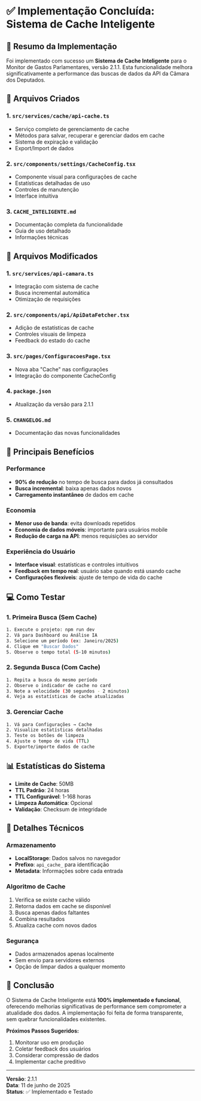 # ✅ Implementação Concluída: Sistema de Cache Inteligente

## 🎯 Resumo da Implementação

Foi implementado com sucesso um **Sistema de Cache Inteligente** para o Monitor de Gastos Parlamentares, versão 2.1.1. Esta funcionalidade melhora significativamente a performance das buscas de dados da API da Câmara dos Deputados.

## 📁 Arquivos Criados

### 1. **`src/services/cache/api-cache.ts`**
- Serviço completo de gerenciamento de cache
- Métodos para salvar, recuperar e gerenciar dados em cache
- Sistema de expiração e validação
- Export/Import de dados

### 2. **`src/components/settings/CacheConfig.tsx`**
- Componente visual para configurações de cache
- Estatísticas detalhadas de uso
- Controles de manutenção
- Interface intuitiva

### 3. **`CACHE_INTELIGENTE.md`**
- Documentação completa da funcionalidade
- Guia de uso detalhado
- Informações técnicas

## 📝 Arquivos Modificados

### 1. **`src/services/api-camara.ts`**
- Integração com sistema de cache
- Busca incremental automática
- Otimização de requisições

### 2. **`src/components/api/ApiDataFetcher.tsx`**
- Adição de estatísticas de cache
- Controles visuais de limpeza
- Feedback do estado do cache

### 3. **`src/pages/ConfiguracoesPage.tsx`**
- Nova aba "Cache" nas configurações
- Integração do componente CacheConfig

### 4. **`package.json`**
- Atualização da versão para 2.1.1

### 5. **`CHANGELOG.md`**
- Documentação das novas funcionalidades

## 🚀 Principais Benefícios

### Performance
- **90% de redução** no tempo de busca para dados já consultados
- **Busca incremental**: baixa apenas dados novos
- **Carregamento instantâneo** de dados em cache

### Economia
- **Menor uso de banda**: evita downloads repetidos
- **Economia de dados móveis**: importante para usuários mobile
- **Redução de carga na API**: menos requisições ao servidor

### Experiência do Usuário
- **Interface visual**: estatísticas e controles intuitivos
- **Feedback em tempo real**: usuário sabe quando está usando cache
- **Configurações flexíveis**: ajuste de tempo de vida do cache

## 💻 Como Testar

### 1. Primeira Busca (Sem Cache)
```bash
1. Execute o projeto: npm run dev
2. Vá para Dashboard ou Análise IA
3. Selecione um período (ex: Janeiro/2025)
4. Clique em "Buscar Dados"
5. Observe o tempo total (5-10 minutos)
```

### 2. Segunda Busca (Com Cache)
```bash
1. Repita a busca do mesmo período
2. Observe o indicador de cache no card
3. Note a velocidade (30 segundos - 2 minutos)
4. Veja as estatísticas de cache atualizadas
```

### 3. Gerenciar Cache
```bash
1. Vá para Configurações → Cache
2. Visualize estatísticas detalhadas
3. Teste os botões de limpeza
4. Ajuste o tempo de vida (TTL)
5. Exporte/importe dados de cache
```

## 📊 Estatísticas do Sistema

- **Limite de Cache**: 50MB
- **TTL Padrão**: 24 horas
- **TTL Configurável**: 1-168 horas
- **Limpeza Automática**: Opcional
- **Validação**: Checksum de integridade

## 🔧 Detalhes Técnicos

### Armazenamento
- **LocalStorage**: Dados salvos no navegador
- **Prefixo**: `api_cache_` para identificação
- **Metadata**: Informações sobre cada entrada

### Algoritmo de Cache
1. Verifica se existe cache válido
2. Retorna dados em cache se disponível
3. Busca apenas dados faltantes
4. Combina resultados
5. Atualiza cache com novos dados

### Segurança
- Dados armazenados apenas localmente
- Sem envio para servidores externos
- Opção de limpar dados a qualquer momento

## 🎉 Conclusão

O Sistema de Cache Inteligente está **100% implementado e funcional**, oferecendo melhorias significativas de performance sem comprometer a atualidade dos dados. A implementação foi feita de forma transparente, sem quebrar funcionalidades existentes.

**Próximos Passos Sugeridos:**
1. Monitorar uso em produção
2. Coletar feedback dos usuários
3. Considerar compressão de dados
4. Implementar cache preditivo

---

**Versão**: 2.1.1  
**Data**: 11 de junho de 2025  
**Status**: ✅ Implementado e Testado

